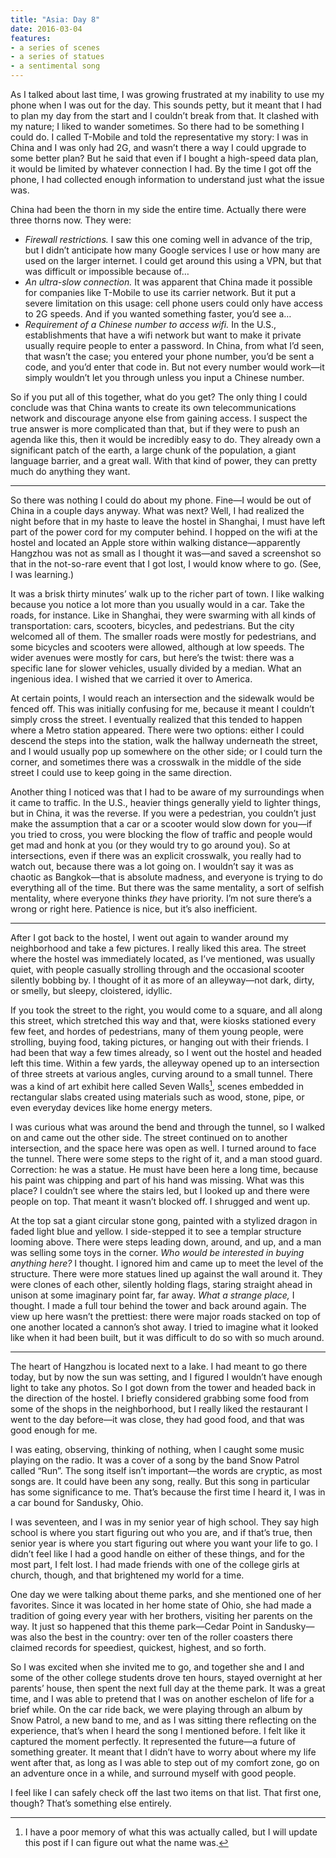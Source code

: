 ```yaml
---
title: "Asia: Day 8"
date: 2016-03-04
features:
- a series of scenes
- a series of statues
- a sentimental song
---
```


As I talked about last time, I was growing frustrated at my inability to use my
phone when I was out for the day. This sounds petty, but it meant that I had to
plan my day from the start and I couldn’t break from that. It clashed with my
nature; I liked to wander sometimes. So there had to be something I could do. I
called T-Mobile and told the representative my story: I was in China and I was
only had 2G, and wasn’t there a way I could upgrade to some better plan? But he
said that even if I bought a high-speed data plan, it would be limited by
whatever connection I had. By the time I got off the phone, I had collected
enough information to understand just what the issue was.

China had been the thorn in my side the entire time. Actually there were three
thorns now. They were:

* *Firewall restrictions.* I saw this one coming well in advance of the trip,
  but I didn’t anticipate how many Google services I use or how many are used on
  the larger internet. I could get around this using a VPN, but that was
  difficult or impossible because of…
* *An ultra-slow connection.* It was apparent that China made it possible for
  companies like T-Mobile to use its carrier network. But it put a severe
  limitation on this usage: cell phone users could only have access to 2G
  speeds. And if you wanted something faster, you’d see a…
* *Requirement of a Chinese number to access wifi.* In the U.S., establishments
  that have a wifi network but want to make it private usually require people to
  enter a password. In China, from what I’d seen, that wasn’t the case; you
  entered your phone number, you’d be sent a code, and you’d enter that code in.
  But not every number would work—it simply wouldn’t let you through unless you
  input a Chinese number.

So if you put all of this together, what do you get? The only thing I could
conclude was that China wants to create its own telecommunications network and
discourage anyone else from gaining access. I suspect the true answer is more
complicated than that, but if they were to push an agenda like this, then it
would be incredibly easy to do. They already own a significant patch of the
earth, a large chunk of the population, a giant language barrier, and a great
wall. With that kind of power, they can pretty much do anything they want.

---

So there was nothing I could do about my phone. Fine—I would be out of China in
a couple days anyway. What was next? Well, I had realized the night before that
in my haste to leave the hostel in Shanghai, I must have left part of the power
cord for my computer behind. I hopped on the wifi at the hostel and located an
Apple store within walking distance—apparently Hangzhou was not as small as I
thought it was—and saved a screenshot so that in the not-so-rare event that I
got lost, I would know where to go. (See, I was learning.)

It was a brisk thirty minutes’ walk up to the richer part of town. I like
walking because you notice a lot more than you usually would in a car. Take the
roads, for instance. Like in Shanghai, they were swarming with all kinds of
transportation: cars, scooters, bicycles, and pedestrians. But the city welcomed
all of them. The smaller roads were mostly for pedestrians, and some bicycles
and scooters were allowed, although at low speeds. The wider avenues were mostly
for cars, but here’s the twist: there was a specific lane for slower vehicles,
usually divided by a median. What an ingenious idea. I wished that we carried it
over to America.

At certain points, I would reach an intersection and the sidewalk would be
fenced off. This was initially confusing for me, because it meant I couldn’t
simply cross the street. I eventually realized that this tended to happen where
a Metro station appeared. There were two options: either I could descend the
steps into the station, walk the hallway underneath the street, and I would
usually pop up somewhere on the other side; or I could turn the corner, and
sometimes there was a crosswalk in the middle of the side street I could use to
keep going in the same direction.

Another thing I noticed was that I had to be aware of my surroundings when it
came to traffic. In the U.S., heavier things generally yield to lighter things,
but in China, it was the reverse. If you were a pedestrian, you couldn’t just
make the assumption that a car or a scooter would slow down for you—if you tried
to cross, you were blocking the flow of traffic and people would get mad and
honk at you (or they would try to go around you). So at intersections, even if
there was an explicit crosswalk, you really had to watch out, because there was
a lot going on. I wouldn’t say it was as chaotic as Bangkok—that is absolute
madness, and everyone is trying to do everything all of the time. But there was
the same mentality, a sort of selfish mentality, where everyone thinks *they*
have priority. I’m not sure there’s a wrong or right here. Patience is nice, but
it’s also inefficient.

---

After I got back to the hostel, I went out again to wander around my
neighborhood and take a few pictures. I really liked this area. The street where
the hostel was immediately located, as I’ve mentioned, was usually quiet, with
people casually strolling through and the occasional scooter silently bobbing
by. I thought of it as more of an alleyway—not dark, dirty, or smelly, but
sleepy, cloistered, idyllic.

If you took the street to the right, you would come to a square, and all along
this street, which stretched this way and that, were kiosks stationed every few
feet, and hordes of pedestrians, many of them young people, were strolling,
buying food, taking pictures, or hanging out with their friends. I had been that
way a few times already, so I went out the hostel and headed left this time.
Within a few yards, the alleyway opened up to an intersection of three streets
at various angles, curving around to a small tunnel. There was a kind of art
exhibit here called Seven Walls[^fn1], scenes embedded in rectangular slabs
created using materials such as wood, stone, pipe, or even everyday devices like
home energy meters.

I was curious what was around the bend and through the tunnel, so I walked on
and came out the other side. The street continued on to another intersection,
and the space here was open as well. I turned around to face the tunnel. There
were some steps to the right of it, and a man stood guard. Correction: he was a
statue. He must have been here a long time, because his paint was chipping and
part of his hand was missing. What was this place? I couldn’t see where the
stairs led, but I looked up and there were people on top. That meant it wasn’t
blocked off. I shrugged and went up.

At the top sat a giant circular stone gong, painted with a stylized dragon in
faded light blue and yellow. I side-stepped it to see a templar structure
looming above. There were steps leading down, around, and up, and a man was
selling some toys in the corner. *Who would be interested in buying anything
here?* I thought. I ignored him and came up to meet the level of the structure.
There were more statues lined up against the wall around it. They were clones of
each other, silently holding flags, staring straight ahead in unison at some
imaginary point far, far away. *What a strange place,* I thought. I made a full
tour behind the tower and back around again. The view up here wasn’t the
prettiest: there were major roads stacked on top of one another located a
cannon’s shot away. I tried to imagine what it looked like when it had been
built, but it was difficult to do so with so much around.

---

The heart of Hangzhou is located next to a lake. I had meant to go there today,
but by now the sun was setting, and I figured I wouldn’t have enough light to
take any photos. So I got down from the tower and headed back in the direction
of the hostel. I  briefly considered grabbing some food from some of the shops
in the neighborhood, but I really liked the restaurant I went to the day
before—it was close, they had good food, and that was good enough for me.

I was eating, observing, thinking of nothing, when I caught some music playing
on the radio. It was a cover of a song by the band Snow Patrol called “Run”. The
song itself isn’t important—the words are cryptic, as most songs are. It could
have been any song, really. But this song in particular has some significance to
me. That’s because the first time I heard it, I was in a car bound for Sandusky,
Ohio.

I was seventeen, and I was in my senior year of high school. They say high
school is where you start figuring out who you are, and if that’s true, then
senior year is where you start figuring out where you want your life to go. I
didn’t feel like I had a good handle on either of these things, and for the most
part, I felt lost. I had made friends with one of the college girls at church,
though, and that brightened my world for a time.

One day we were talking about theme parks, and she mentioned one of her
favorites. Since it was located in her home state of Ohio, she had made a
tradition of going every year with her brothers, visiting her parents on the
way. It just so happened that this theme park—Cedar Point in Sandusky—was also
the best in the country: over ten of the roller coasters there claimed records
for speediest, quickest, highest, and so forth.

So I was excited when she invited me to go, and together she and I and some of
the other college students drove ten hours, stayed overnight at her parents’
house, then spent the next full day at the theme park. It was a great time, and
I was able to pretend that I was on another eschelon of life for a brief while.
On the car ride back, we were playing through an album by Snow Patrol, a new
band to me, and as I was sitting there reflecting on the experience, that’s when
I heard the song I mentioned before. I felt like it captured the moment
perfectly. It represented the future—a future of something greater. It meant
that I didn’t have to worry about where my life went after that, as long as I
was able to step out of my comfort zone, go on an adventure once in a while, and
surround myself with good people.

I feel like I can safely check off the last two items on that list. That first
one, though? That’s something else entirely.

[^fn1]: I have a poor memory of what this was actually called, but I will update this post if I can figure out what the name was.
